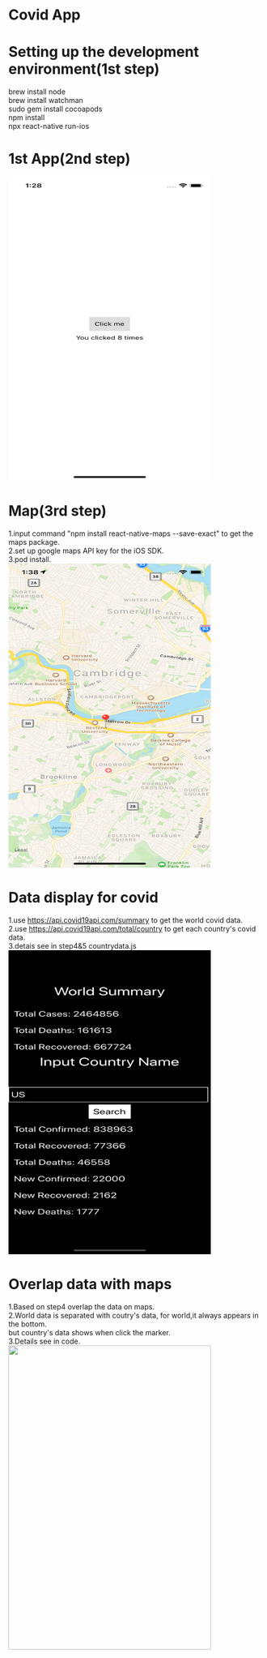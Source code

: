 # Covid App

# Setting up the development environment(1st step)
brew install node  
brew install watchman  
sudo gem install cocoapods  
npm install  
npx react-native run-ios  
# 1st App(2nd step)
<img src="./pictures/step2.png" height="600" width="400">  

# Map(3rd step)
1.input command "npm install react-native-maps --save-exact" to get the maps package.     
2.set up google maps API key for the iOS SDK.   
3.pod install.  
<img src="./pictures/step3.png" height="600" width="400">  

# Data display for covid
1.use https://api.covid19api.com/summary to get the world covid data.  
2.use https://api.covid19api.com/total/country to get each country's covid data.  
3.detais see in step4&5 countrydata.js  
<img src="./pictures/step4.png" height="600" width="400">  

# Overlap data with maps
1.Based on step4 overlap the data on maps.      
2.World data is separated with coutry's data, for world,it always appears in the bottom.     
but country's data shows when click the marker.   
3.Details see in code.     
<img src="./pictures/step5.gif" height="600" width="400">  
